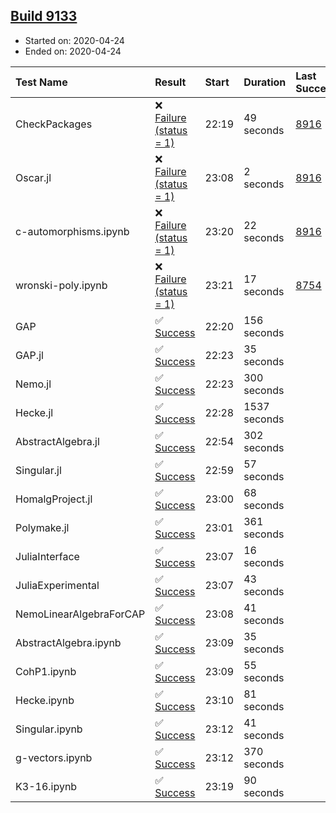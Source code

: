 ## [Build 9133](https://oscarci.mathematik.uni-kl.de/job/oscar/9133/)

* Started on: 2020-04-24
* Ended on: 2020-04-24

| Test Name    | Result | Start | Duration | Last Success | First Failure |
|:-------------|:-------|:------|:---------|:-------------|:--------------|
| CheckPackages | ❌ [Failure (status = 1)](https://oscarci.mathematik.uni-kl.de/job/oscar/9133/artifact/logs/build-9133/CheckPackages.log) | 22:19 | 49 seconds | [8916](https://oscarci.mathematik.uni-kl.de/job/oscar/8916/) | [8920](https://oscarci.mathematik.uni-kl.de/job/oscar/8920/) |
| Oscar.jl | ❌ [Failure (status = 1)](https://oscarci.mathematik.uni-kl.de/job/oscar/9133/artifact/logs/build-9133/Oscar.jl.log) | 23:08 | 2 seconds | [8916](https://oscarci.mathematik.uni-kl.de/job/oscar/8916/) | [8920](https://oscarci.mathematik.uni-kl.de/job/oscar/8920/) |
| c-automorphisms.ipynb | ❌ [Failure (status = 1)](https://oscarci.mathematik.uni-kl.de/job/oscar/9133/artifact/logs/build-9133/c-automorphisms.ipynb.log) | 23:20 | 22 seconds | [8916](https://oscarci.mathematik.uni-kl.de/job/oscar/8916/) | [8920](https://oscarci.mathematik.uni-kl.de/job/oscar/8920/) |
| wronski-poly.ipynb | ❌ [Failure (status = 1)](https://oscarci.mathematik.uni-kl.de/job/oscar/9133/artifact/logs/build-9133/wronski-poly.ipynb.log) | 23:21 | 17 seconds | [8754](https://oscarci.mathematik.uni-kl.de/job/oscar/8754/) | [8755](https://oscarci.mathematik.uni-kl.de/job/oscar/8755/) |
| GAP | ✅ [Success](https://oscarci.mathematik.uni-kl.de/job/oscar/9133/artifact/logs/build-9133/GAP.log) | 22:20 | 156 seconds |  |  |
| GAP.jl | ✅ [Success](https://oscarci.mathematik.uni-kl.de/job/oscar/9133/artifact/logs/build-9133/GAP.jl.log) | 22:23 | 35 seconds |  |  |
| Nemo.jl | ✅ [Success](https://oscarci.mathematik.uni-kl.de/job/oscar/9133/artifact/logs/build-9133/Nemo.jl.log) | 22:23 | 300 seconds |  |  |
| Hecke.jl | ✅ [Success](https://oscarci.mathematik.uni-kl.de/job/oscar/9133/artifact/logs/build-9133/Hecke.jl.log) | 22:28 | 1537 seconds |  |  |
| AbstractAlgebra.jl | ✅ [Success](https://oscarci.mathematik.uni-kl.de/job/oscar/9133/artifact/logs/build-9133/AbstractAlgebra.jl.log) | 22:54 | 302 seconds |  |  |
| Singular.jl | ✅ [Success](https://oscarci.mathematik.uni-kl.de/job/oscar/9133/artifact/logs/build-9133/Singular.jl.log) | 22:59 | 57 seconds |  |  |
| HomalgProject.jl | ✅ [Success](https://oscarci.mathematik.uni-kl.de/job/oscar/9133/artifact/logs/build-9133/HomalgProject.jl.log) | 23:00 | 68 seconds |  |  |
| Polymake.jl | ✅ [Success](https://oscarci.mathematik.uni-kl.de/job/oscar/9133/artifact/logs/build-9133/Polymake.jl.log) | 23:01 | 361 seconds |  |  |
| JuliaInterface | ✅ [Success](https://oscarci.mathematik.uni-kl.de/job/oscar/9133/artifact/logs/build-9133/JuliaInterface.log) | 23:07 | 16 seconds |  |  |
| JuliaExperimental | ✅ [Success](https://oscarci.mathematik.uni-kl.de/job/oscar/9133/artifact/logs/build-9133/JuliaExperimental.log) | 23:07 | 43 seconds |  |  |
| NemoLinearAlgebraForCAP | ✅ [Success](https://oscarci.mathematik.uni-kl.de/job/oscar/9133/artifact/logs/build-9133/NemoLinearAlgebraForCAP.log) | 23:08 | 41 seconds |  |  |
| AbstractAlgebra.ipynb | ✅ [Success](https://oscarci.mathematik.uni-kl.de/job/oscar/9133/artifact/logs/build-9133/AbstractAlgebra.ipynb.log) | 23:09 | 35 seconds |  |  |
| CohP1.ipynb | ✅ [Success](https://oscarci.mathematik.uni-kl.de/job/oscar/9133/artifact/logs/build-9133/CohP1.ipynb.log) | 23:09 | 55 seconds |  |  |
| Hecke.ipynb | ✅ [Success](https://oscarci.mathematik.uni-kl.de/job/oscar/9133/artifact/logs/build-9133/Hecke.ipynb.log) | 23:10 | 81 seconds |  |  |
| Singular.ipynb | ✅ [Success](https://oscarci.mathematik.uni-kl.de/job/oscar/9133/artifact/logs/build-9133/Singular.ipynb.log) | 23:12 | 41 seconds |  |  |
| g-vectors.ipynb | ✅ [Success](https://oscarci.mathematik.uni-kl.de/job/oscar/9133/artifact/logs/build-9133/g-vectors.ipynb.log) | 23:12 | 370 seconds |  |  |
| K3-16.ipynb | ✅ [Success](https://oscarci.mathematik.uni-kl.de/job/oscar/9133/artifact/logs/build-9133/K3-16.ipynb.log) | 23:19 | 90 seconds |  |  |
